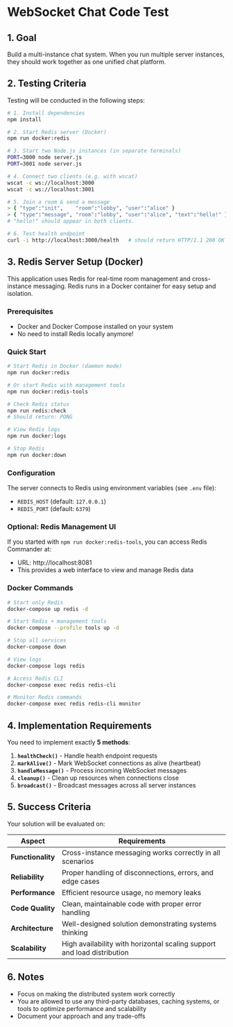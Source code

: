 # WebSocket Chat Code Test

## 1. Goal
Build a multi-instance chat system. When you run multiple server instances, they should work together as one unified chat platform.

## 2. Testing Criteria
Testing will be conducted in the following steps:

```bash
# 1. Install dependencies
npm install

# 2. Start Redis server (Docker)
npm run docker:redis

# 3. Start two Node.js instances (in separate terminals)
PORT=3000 node server.js
PORT=3001 node server.js

# 4. Connect two clients (e.g. with wscat)
wscat -c ws://localhost:3000
wscat -c ws://localhost:3001

# 5. Join a room & send a message
> { "type":"init",    "room":"lobby", "user":"alice" }
> { "type":"message", "room":"lobby", "user":"alice", "text":"hello!" }
# "hello!" should appear in both clients.

# 6. Test health endpoint
curl -i http://localhost:3000/health   # should return HTTP/1.1 200 OK when healthy
```

## 3. Redis Server Setup (Docker)

This application uses Redis for real-time room management and cross-instance messaging. Redis runs in a Docker container for easy setup and isolation.

### Prerequisites
- Docker and Docker Compose installed on your system
- No need to install Redis locally anymore!

### Quick Start
```bash
# Start Redis in Docker (daemon mode)
npm run docker:redis

# Or start Redis with management tools
npm run docker:redis-tools

# Check Redis status
npm run redis:check
# Should return: PONG

# View Redis logs
npm run docker:logs

# Stop Redis
npm run docker:down
```

### Configuration
The server connects to Redis using environment variables (see `.env` file):
- `REDIS_HOST` (default: `127.0.0.1`)
- `REDIS_PORT` (default: `6379`)

### Optional: Redis Management UI
If you started with `npm run docker:redis-tools`, you can access Redis Commander at:
- URL: http://localhost:8081
- This provides a web interface to view and manage Redis data

### Docker Commands
```bash
# Start only Redis
docker-compose up redis -d

# Start Redis + management tools
docker-compose --profile tools up -d

# Stop all services
docker-compose down

# View logs
docker-compose logs redis

# Access Redis CLI
docker-compose exec redis redis-cli

# Monitor Redis commands
docker-compose exec redis redis-cli monitor
```

## 4. Implementation Requirements

You need to implement exactly **5 methods**:

1. **`healthCheck()`** - Handle health endpoint requests
2. **`markAlive()`** - Mark WebSocket connections as alive (heartbeat)
3. **`handleMessage()`** - Process incoming WebSocket messages
4. **`cleanup()`** - Clean up resources when connections close
5. **`broadcast()`** - Broadcast messages across all server instances

## 5. Success Criteria

Your solution will be evaluated on:

| Aspect | Requirements |
|--------|-------------|
| **Functionality** | Cross-instance messaging works correctly in all scenarios |
| **Reliability** | Proper handling of disconnections, errors, and edge cases |
| **Performance** | Efficient resource usage, no memory leaks |
| **Code Quality** | Clean, maintainable code with proper error handling |
| **Architecture** | Well-designed solution demonstrating systems thinking |
| **Scalability** | High availability with horizontal scaling support and load distribution |

## 6. Notes
- Focus on making the distributed system work correctly
- You are allowed to use any third-party databases, caching systems, or tools to optimize performance and scalability
- Document your approach and any trade-offs